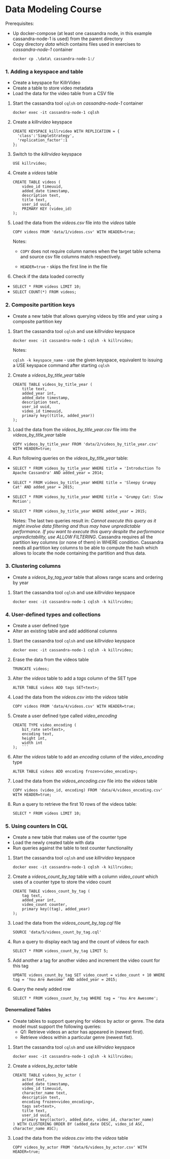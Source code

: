 # Data Modeling Course

Prerequisites:
  * Up docker-compose (at least one cassandra node, in this example cassandra-node-1 is used) from the parent directory
  * Copy directory *data* which contains files used in exercises to *cassandra-node-1* container
 	 ```
	 docker cp .\data\ cassandra-node-1:/
	 ```

### 1. Adding a keyspace and table
  * Create a keyspace for KillrVideo
  * Create a table to store video metadata
  * Load the data for the video table from a CSV file

1. Start the cassandra tool ```cqlsh``` on *cassandra-node-1* container 
	```
	docker exec -it cassandra-node-1 cqlsh
	```
2. Create a *killrvideo* keyspace 
	```
	CREATE KEYSPACE killrvideo WITH REPLICATION = {
	  'class':'SimpleStrategy',
	  'replication_factor':1
	};
	```
3. Switch to the *killrvideo* keyspace
	```
	USE killrvideo;
	```
4. Create a *videos* table	
	```
	CREATE TABLE videos (
		video_id timeuuid,
		added_date timestamp,
		description text, 
		title text,
		user_id uuid,
		PRIMARY KEY (video_id)
	);
	```
4. Load the data from the *videos.csv* file into the *videos* table
	```
	COPY videos FROM 'data/1/videos.csv' WITH HEADER=true;
	```
	Notes: 
	
	  * `COPY` does not require column names when the target table schema and source csv file columns match respectively.
	
	  * `HEADER=true` - skips the first line in the file
	  
5. Check if the data loaded correctly
  * `SELECT * FROM videos LIMIT 10;`
  * `SELECT COUNT(*) FROM videos;`


### 2. Composite partition keys
  * Create a new table that allows querying videos by title and year using a composite partition key

1. Start the cassandra tool ```cqlsh``` and use *killrvideo* keyspace
	```
	docker exec -it cassandra-node-1 cqlsh -k killrvideo;
	```
	Notes: 
	
	`cqlsh -k keyspace_name` - use the given keyspace, equivalent to issuing a USE keyspace command after starting ```cqlsh```
	
2. Create a *videos_by_title_year* table
	```
	CREATE TABLE videos_by_title_year (
		title text,
		added_year int,
		added_date timestamp,
		description text, 
		user_id uuid,
		video_id timeuuid,
		primary key((title, added_year))
	);
	```
3. Load the data from the *videos_by_title_year.csv* file into the *videos_by_title_year* table
	```
	COPY videos_by_title_year FROM 'data/2/videos_by_title_year.csv' WITH HEADER=true;
	```

4. Run following queries on the *videos_by_title_year* table:
  * `SELECT * FROM videos_by_title_year WHERE title = 'Introduction To Apache Cassandra' AND added_year = 2014;`
  * `SELECT * FROM videos_by_title_year WHERE title = 'Sleepy Grumpy Cat' AND added_year = 2015;`
  * `SELECT * FROM videos_by_title_year WHERE title = 'Grumpy Cat: Slow Motion';`
  * `SELECT * FROM videos_by_title_year WHERE added_year = 2015;`
  
	Notes: 
	The last two queries result in:  *Cannot execute this query as it might involve data filtering and thus may have unpredictable 		performance. If you want to execute this query despite the performance unpredictability, use ALLOW FILTERING*. 
	Cassandra requires all the partition key columns (or none of them) in WHERE condition. Cassandra needs all partition key columns 	 to be able to compute the hash which allows to locate the node containing the partition and thus data.


### 3. Clustering columns
  * Create a *videos_by_tag_year* table that allows range scans and ordering by year
  
1. Start the cassandra tool ```cqlsh``` and use *killrvideo* keyspace
	```
	docker exec -it cassandra-node-1 cqlsh -k killrvideo;
	```


### 4. User-defined types and collections
  * Create a user defined type
  * Alter an existing table and add additional columns

1. Start the cassandra tool ```cqlsh``` and use *killrvideo* keyspace
	```
	docker exec -it cassandra-node-1 cqlsh -k killrvideo;
	```
2. Erase the data from the videos table
	```
	TRUNCATE videos;
	```
3. Alter the *videos* table to add a *tags* column of the SET type
	```
	ALTER TABLE videos ADD tags SET<text>;
	```
4. Load the data from the *videos.csv* into the *videos* table
	```
	COPY videos FROM 'data/4/videos.csv' WITH HEADER=true;
	```

5. Create a user defined type called *video_encoding*		
	```
	CREATE TYPE video_encoding (
		bit_rate set<text>,
		encoding text,
		height int,
		width int
	);	```

6. Alter the *videos* table to add an *encoding* column of the *video_encoding* type
	```
	ALTER TABLE videos ADD encoding frozen<video_encoding>;
	```

7. Load the data from the *videos_encoding.csv* file into the *videos* table
	```
	COPY videos (video_id, encoding) FROM 'data/4/videos_encoding.csv' WITH HEADER=true;
	```
8. Run a query to retrieve the first 10 rows of the videos table:
	```
	SELECT * FROM videos LIMIT 10;
	```


### 5. Using counters In CQL
  * Create a new table that makes use of the counter type
  * Load the newly created table with data
  * Run queries against the table to test counter functionality

1. Start the cassandra tool ```cqlsh``` and use *killrvideo* keyspace
	```
	docker exec -it cassandra-node-1 cqlsh -k killrvideo;
	```
2. Create a *videos_count_by_tag* table with a column *video_count* which uses of a counter type to store the video count
	```
	CREATE TABLE videos_count_by_tag (
		tag text,
		added_year int,
		video_count counter,
		primary key((tag), added_year)
	);
	```
3. Load the data from the *videos_count_by_tag.cql* file 
	```
	SOURCE 'data/5/videos_count_by_tag.cql'
	```
4. Run a query to display each tag and the count of videos for each
	```
	SELECT * FROM videos_count_by_tag LIMIT 5;
	```
5. Add another a tag for another video and increment the video count for this tag
	```
	UPDATE videos_count_by_tag SET video_count = video_count + 10 WHERE tag = 'You Are Awesome' AND added_year = 2015;
	```
6. Query the newly added row
	```
	SELECT * FROM videos_count_by_tag WHERE tag = 'You Are Awesome';
	```

#### Denormalized Tables
  * Create tables to support querying for videos by actor or genre. The data model must support the following queries:
    * Q1: Retrieve videos an actor has appeared in (newest first).
    * Retrieve videos within a particular genre (newest fist).

1. Start the cassandra tool ```cqlsh``` and use *killrvideo* keyspace
	```
	docker exec -it cassandra-node-1 cqlsh -k killrvideo;
	```
2. Create a *videos_by_actor* table
	```
	CREATE TABLE videos_by_actor (
		actor text,
		added_date timestamp,
		video_id timeuuid,
		character_name text,
		description text,
		encoding frozen<video_encoding>,
		tags set<text>,
		title text,
		user_id uuid,
		primary key((actor), added_date, video_id, character_name)
	) WITH CLUSTERING ORDER BY (added_date DESC, video_id ASC, character_name ASC);
	```
3. Load the data from the *videos.csv* into the *videos* table
	```
	COPY videos_by_actor FROM 'data/6/videos_by_actor.csv' WITH HEADER=true;
	```
